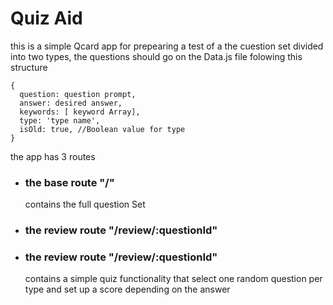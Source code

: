 # Quiz Aid
this is a simple Qcard app for prepearing a test of a the cuestion set divided into two types, the questions should go on the Data.js file folowing this structure
```
{
  question: question prompt,
  answer: desired answer,
  keywords: [ keyword Array],
  type: 'type name',
  isOld: true, //Boolean value for type 
}
```
the app has 3 routes
- ### the base route "/" 
    contains the full question Set 
- ### the review route "/review/:questionId" 
- ### the review route "/review/:questionId" 
    contains a simple quiz functionality that select one random question per type and set up a score depending on the answer

